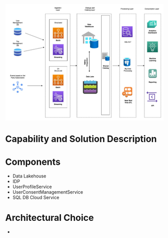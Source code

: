 
![Initial Data Loader](./../Diagrams/IndividualComponentDiagrams/Analytics_Reporting.jpg)

# Capability and Solution Description




# Components
- Data Lakehouse
- IDP
- UserProfileService
- UserConsentManagementService
- SQL DB Cloud Service


# Architectural Choice
- 

